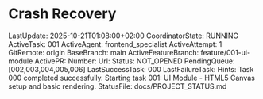 # Crash Recovery

LastUpdate: 2025-10-21T01:08:00+02:00
CoordinatorState: RUNNING
ActiveTask: 001
ActiveAgent: frontend_specialist
ActiveAttempt: 1
GitRemote: origin
BaseBranch: main
ActiveFeatureBranch: feature/001-ui-module
ActivePR:
  Number: 
  Url: 
  Status: NOT_OPENED
PendingQueue: [002,003,004,005,006]
LastSuccessTask: 000
LastFailureTask: 
Hints: Task 000 completed successfully. Starting task 001: UI Module - HTML5 Canvas setup and basic rendering.
StatusFile: docs/PROJECT_STATUS.md
